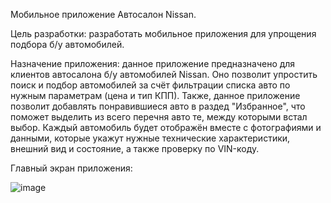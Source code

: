 Мобильное приложение Автосалон Nissan.

Цель разработки: разработать мобильное приложения для упрощения подбора б/у автомобилей.

Назначение приложения: данное приложение предназначено для клиентов автосалона б/у автомобилей Nissan. Оно позволит упростить поиск и подбор автомобилей за счёт фильтрации списка авто по нужным параметрам (цена и тип КПП). Также, данное приложение позволит добавлять понравившиеся авто в раздед "Избранное", что поможет выделить из всего перечня авто те, между которыми встал выбор. Каждый автомобиль будет отображён вместе с фотографиями и данными, которые укажут нужные технические характеристики, внешний вид и состояние, а также проверку по VIN-коду.

Главный экран приложения:


![image](https://user-images.githubusercontent.com/93865351/195086462-dc61810a-49cb-4d34-9511-80aff501ef10.png)
